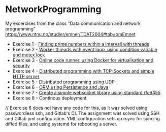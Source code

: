 # NetworkProgramming
My excercises from the class "Data communication and network programming"
https://www.ntnu.no/studier/emner/TDAT2004#tab=omEmnet

* Exercise 1 - [Finding prime numbers within a intervall with threads](./exercise1)
* Exercise 2 - [Worker threads with event loop, using condition variable and mutex lock](./exercise2)
* Exercise 3 - [Online code runner, using Docker for virtualisation and security](./exercise3)
* Exercise 4 - [Distributed programming with TCP-Sockets and simple HTTP server](./exercise4)
* Exercise 5 - [Distributed programming using UDP](./exercise5)
* Exercise 6 - [ORM using Persistence and Java](./exercise6)
* Exercise 7 - [Create a simple websocket library using standard rfc6455](./exercise7)
* Exercise 8 - Continous deployment 

// Exercise 8 does not have any code for this, as it was solved using passwordless ssh, and Gitlab's CI. The assignment was solved using SSH and Gitlab yml configuration. YML configuration sets up rsync for syncing diffed files, and using systemd for rebooting a server. 
